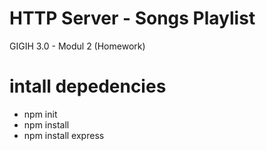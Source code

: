 # HTTP Server - Songs Playlist
GIGIH 3.0 - Modul 2 (Homework)

# intall depedencies
* npm init
* npm install
* npm install express
